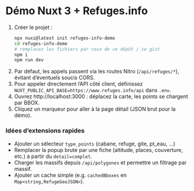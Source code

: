 # Démo Nuxt 3 + Refuges.info

1. Créer le projet :
   ```bash
   npx nuxi@latest init refuges-info-demo
   cd refuges-info-demo
   # remplacez les fichiers par ceux de ce dépôt / ce gist
   npm i
   npm run dev
   ```
2. Par défaut, les appels passent via les routes Nitro (`/api/refuges/*`), évitant d’éventuels soucis CORS.
3. Pour appeler directement l’API côté client, définissez `NUXT_PUBLIC_API_BASE=https://www.refuges.info/api` dans `.env`.
4. Ouvrez http://localhost:3000 : déplacez la carte, les points se chargent par BBOX.
5. Cliquez un marqueur pour aller à la page détail (JSON brut pour la démo).

### Idées d’extensions rapides
- Ajouter un sélecteur `type_points` (cabane, refuge, gite, pt_eau, …)
- Remplacer la popup brute par une fiche (altitude, places, couverture, etc.) à partir du `detail=complet`.
- Charger les massifs depuis `/api/polygones` et permettre un filtrage par massif.
- Ajouter un cache simple (e.g. `cachedBboxes` en `Map<string,RefugeGeoJSON>`).
